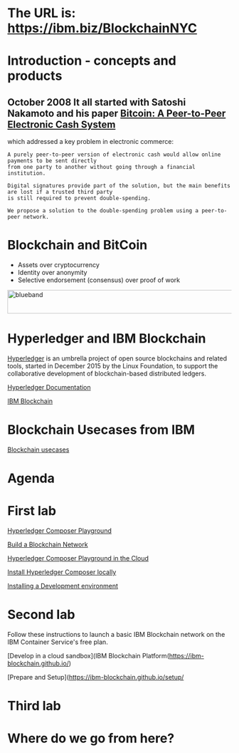 # The URL is: https://ibm.biz/BlockchainNYC

# Introduction - concepts and products
## October 2008 It all started with Satoshi Nakamoto and his paper [Bitcoin: A Peer-to-Peer Electronic Cash System](https://bitcoin.org/bitcoin.pdf) 
which addressed a key problem in electronic commerce:
~~~
A purely peer-to-peer version of electronic cash would allow online payments to be sent directly 
from one party to another without going through a financial institution. 

Digital signatures provide part of the solution, but the main benefits are lost if a trusted third party 
is still required to prevent double-spending.

We propose a solution to the double-spending problem using a peer-to-peer network.
~~~

# Blockchain and BitCoin

* Assets over cryptocurrency
* Identity over anonymity
* Selective endorsement (consensus) over proof of work

<img src="https://farm5.staticflickr.com/4503/37148677233_71edc5a37b_o.png" width="1041" height="53" alt="blueband">

# Hyperledger and IBM Blockchain

[Hyperledger](http://hyperledger.org/) is an umbrella project of open source blockchains and related tools, started in December 2015 by the Linux Foundation, to support the collaborative development of blockchain-based distributed ledgers.

[Hyperledger Documentation](https://hyperledger-fabric.readthedocs.io/en/release/)


[IBM Blockchain](https://developer.ibm.com/code/technologies/blockchain/)

# Blockchain Usecases from IBM
[Blockchain usecases](https://www.ibm.com/blockchain/use-cases/)

# Agenda

# First lab
[Hyperledger Composer Playground](https://composer-playground.mybluemix.net/login)


[Build a Blockchain Network](https://developer.ibm.com/code/patterns/build-a-blockchain-network/)

[Hyperledger Composer Playground in the Cloud](https://composer-playground.mybluemix.net/login)

[Install Hyperledger Composer locally](https://hyperledger.github.io/composer/installing/using-playground-locally.html)

[Installing a Development environment](https://hyperledger.github.io/composer/installing/development-tools.html)

# Second lab
Follow these instructions to launch a basic IBM Blockchain network on the IBM Container Service's free plan. 

[Develop in a cloud sandbox](IBM Blockchain Platform(https://ibm-blockchain.github.io/)

[Prepare and Setup](https://ibm-blockchain.github.io/setup/

# Third lab

# Where do we go from here?
